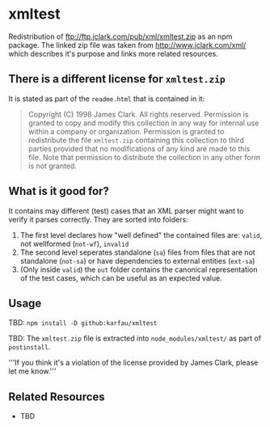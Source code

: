 # xmltest

Redistribution of <ftp://ftp.jclark.com/pub/xml/xmltest.zip> as an npm package.
The linked zip file was taken from <http://www.jclark.com/xml/> which describes it's purpose and links more related resources.

## There is a different license for `xmltest.zip`

It is stated as part of the `readme.html` that is contained in it:

> Copyright (C) 1998 James Clark.  All rights reserved.  Permission is
granted to copy and modify this collection in any way for internal use
within a company or organization.  Permission is granted to
redistribute the file <code>xmltest.zip</code> containing this
collection to third parties provided that no modifications of any kind
are made to this file.  Note that permission to distribute the
collection in any other form is not granted.

## What is it good for?

It contains may different (test) cases that an XML parser might want to verify it parses correctly.
They are sorted into folders:
1. The first level declares how "well defined" the contained files are: `valid`, not wellformed (`not-wf`), `invalid`
2. The second level seperates standalone (`sa`) files from files that are not standalone (`not-sa`) or have dependencies to external entities (`ext-sa`)
3. (Only inside `valid`) the `out` folder contains the canonical representation of the test cases, which can be useful as an expected value.

## Usage

TBD: `npm install -D github:karfau/xmltest`

TBD: The `xmltest.zip` file is extracted into `node_modules/xmltest/` as part of `postinstall`.

'''If you think it's a violation of the license provided by James Clark, please let me know.'''

## Related Resources

- TBD

